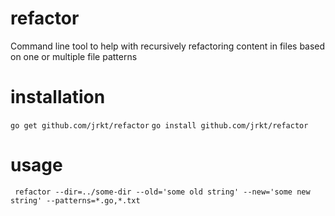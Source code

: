 # refactor
Command line tool to help with recursively refactoring content in files based on one or multiple file patterns

# installation
`go get github.com/jrkt/refactor`
`go install github.com/jrkt/refactor`

# usage
` refactor --dir=../some-dir --old='some old string' --new='some new string' --patterns=*.go,*.txt`
